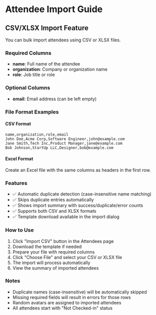 # Attendee Import Guide

## CSV/XLSX Import Feature

You can bulk import attendees using CSV or XLSX files.

### Required Columns
- **name**: Full name of the attendee
- **organization**: Company or organization name
- **role**: Job title or role

### Optional Columns
- **email**: Email address (can be left empty)

### File Format Examples

#### CSV Format
```csv
name,organization,role,email
John Doe,Acme Corp,Software Engineer,john@example.com
Jane Smith,Tech Inc,Product Manager,jane@example.com
Bob Johnson,StartUp LLC,Designer,bob@example.com
```

#### Excel Format
Create an Excel file with the same columns as headers in the first row.

### Features
- ✅ Automatic duplicate detection (case-insensitive name matching)
- ✅ Skips duplicate entries automatically
- ✅ Shows import summary with success/duplicate/error counts
- ✅ Supports both CSV and XLSX formats
- ✅ Template download available in the import dialog

### How to Use
1. Click "Import CSV" button in the Attendees page
2. Download the template if needed
3. Prepare your file with required columns
4. Click "Choose File" and select your CSV or XLSX file
5. The import will process automatically
6. View the summary of imported attendees

### Notes
- Duplicate names (case-insensitive) will be automatically skipped
- Missing required fields will result in errors for those rows
- Random avatars are assigned to imported attendees
- All attendees start with "Not Checked-in" status
